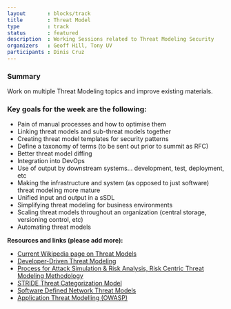 ```yaml
---
layout       : blocks/track
title        : Threat Model
type         : track
status       : featured
description  : Working Sessions related to Threat Modeling Security
organizers   : Geoff Hill, Tony UV
participants : Dinis Cruz
---
```


### Summary

Work on multiple Threat Modeling topics and improve existing materials.

### Key goals for the week are the following:

- Pain of manual processes and how to optimise them
- Linking threat models and sub-threat models together
- Creating threat model templates for security patterns
- Define a taxonomy of terms (to be sent out prior to summit as RFC)
- Better threat model diffing
- Integration into DevOps
- Use of output by downstream systems... development, test, deployment, etc
- Making the infrastructure and system (as opposed to just software) threat modeling more mature
- Unified input and output in a sSDL
- Simplifying threat modeling for business environments
- Scaling threat models throughout an organization (central storage, versioning control, etc)
- Automating threat models


**Resources and links (please add more):**

- [Current Wikipedia page on Threat Models](https://en.wikipedia.org/wiki/Threat_model)
- [Developer-Driven Threat Modeling](https://www.infoq.com/articles/developer-driven-threat-modeling)
- [Process for Attack Simulation & Risk Analysis, Risk Centric Threat Modeling Methodology](https://versprite.com/PASTA-abstract.pdf)
- [STRIDE Threat Categorization Model](https://msdn.microsoft.com/en-us/library/ee823878(v=cs.20).aspx)
- [Software Defined Network Threat Models](https://msdn.microsoft.com/en-us/library/ee823878(v=cs.20).aspx)
- [Application Threat Modelling (OWASP)](https://www.owasp.org/index.php/Application_Threat_Modeling)
